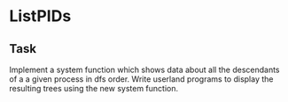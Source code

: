 # ListPIDs

## Task
Implement a system function which shows data about all the descendants of a a given process in dfs order. Write userland programs to display the resulting trees using the new system function.
